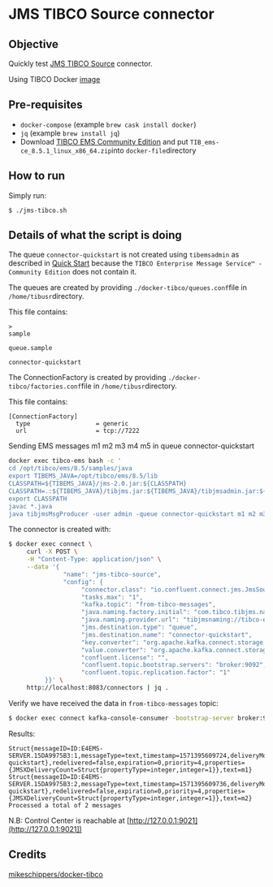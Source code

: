 # JMS TIBCO Source connector

## Objective

Quickly test [JMS TIBCO Source](https://docs.confluent.io/current/connect/kafka-connect-jms/index.html#using-with-tibco-ems) connector.

Using TIBCO Docker [image](https://hub.docker.com/r/ibmcom/mq/)

## Pre-requisites

* `docker-compose` (example `brew cask install docker`)
* `jq` (example `brew install jq`)
* Download [TIBCO EMS Community Edition](https://www.tibco.com/resources/product-download/tibco-enterprise-message-service-community-edition--free-download) and put `TIB_ems-ce_8.5.1_linux_x86_64.zip`into `docker-file`directory

## How to run

Simply run:

```
$ ./jms-tibco.sh
```

## Details of what the script is doing

The queue `connector-quickstart` is not created using `tibemsadmin` as described in [Quick Start](https://docs.confluent.io/current/connect/kafka-connect-tibco/source/index.html#quick-start) because the `TIBCO Enterprise Message Service™ - Community Edition` does not contain it.

The queues are created by providing `./docker-tibco/queues.conf`file in `/home/tibusr`directory.

This file contains:

```
>
sample

queue.sample

connector-quickstart
```

The ConnectionFactory is created by providing `./docker-tibco/factories.conf`file in `/home/tibusr`directory.

This file contains:

```
[ConnectionFactory]
  type                  = generic
  url                   = tcp://7222
```

Sending EMS messages m1 m2 m3 m4 m5 in queue connector-quickstart

```bash
docker exec tibco-ems bash -c '
cd /opt/tibco/ems/8.5/samples/java
export TIBEMS_JAVA=/opt/tibco/ems/8.5/lib
CLASSPATH=${TIBEMS_JAVA}/jms-2.0.jar:${CLASSPATH}
CLASSPATH=.:${TIBEMS_JAVA}/tibjms.jar:${TIBEMS_JAVA}/tibjmsadmin.jar:${CLASSPATH}
export CLASSPATH
javac *.java
java tibjmsMsgProducer -user admin -queue connector-quickstart m1 m2 m3 m4 m5'
```

The connector is created with:

```bash
$ docker exec connect \
     curl -X POST \
     -H "Content-Type: application/json" \
     --data '{
               "name": "jms-tibco-source",
               "config": {
                    "connector.class": "io.confluent.connect.jms.JmsSourceConnector",
                    "tasks.max": "1",
                    "kafka.topic": "from-tibco-messages",
                    "java.naming.factory.initial": "com.tibco.tibjms.naming.TibjmsInitialContextFactory",
                    "java.naming.provider.url": "tibjmsnaming://tibco-ems:7222",
                    "jms.destination.type": "queue",
                    "jms.destination.name": "connector-quickstart",
                    "key.converter": "org.apache.kafka.connect.storage.StringConverter",
                    "value.converter": "org.apache.kafka.connect.storage.StringConverter",
                    "confluent.license": "",
                    "confluent.topic.bootstrap.servers": "broker:9092",
                    "confluent.topic.replication.factor": "1"
          }}' \
     http://localhost:8083/connectors | jq .
```


Verify we have received the data in `from-tibco-messages` topic:

```bash
$ docker exec connect kafka-console-consumer -bootstrap-server broker:9092 --topic from-tibco-messages --from-beginning --max-messages 2
```

Results:

```
Struct{messageID=ID:E4EMS-SERVER.15DA9975B3:1,messageType=text,timestamp=1571395609724,deliveryMode=2,destination=Struct{destinationType=queue,name=connector-quickstart},redelivered=false,expiration=0,priority=4,properties={JMSXDeliveryCount=Struct{propertyType=integer,integer=1}},text=m1}
Struct{messageID=ID:E4EMS-SERVER.15DA9975B3:2,messageType=text,timestamp=1571395609736,deliveryMode=2,destination=Struct{destinationType=queue,name=connector-quickstart},redelivered=false,expiration=0,priority=4,properties={JMSXDeliveryCount=Struct{propertyType=integer,integer=1}},text=m2}
Processed a total of 2 messages
```

N.B: Control Center is reachable at [http://127.0.0.1:9021](http://127.0.0.1:9021])

## Credits

[mikeschippers/docker-tibco](https://github.com/mikeschippers/docker-tibco)
